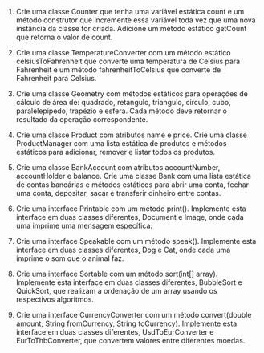 1. Crie uma classe Counter que tenha uma variável estática count e um método
   construtor que incremente essa variável toda vez que uma nova instância da
   classe for criada. Adicione um método estático getCount que retorna o valor de
   count.


2. Crie uma classe TemperatureConverter com um método estático
   celsiusToFahrenheit que converte uma temperatura de Celsius para Fahrenheit
   e um método fahrenheitToCelsius que converte de Fahrenheit para Celsius.


3. Crie uma classe Geometry com métodos estáticos para operações de cálculo de
   área de: quadrado, retangulo, triangulo, circulo, cubo, paralelepipedo, trapézio
   e esfera. Cada método deve retornar o resultado da operação correspondente.


4. Crie uma classe Product com atributos name e price. Crie uma classe
   ProductManager com uma lista estática de produtos e métodos estáticos para
   adicionar, remover e listar todos os produtos.


5. Crie uma classe BankAccount com atributos accountNumber, accountHolder e
   balance. Crie uma classe Bank com uma lista estática de contas bancárias e
   métodos estáticos para abrir uma conta, fechar uma conta, depositar, sacar e
   transferir dinheiro entre contas.


6. Crie uma interface Printable com um método print(). Implemente esta interface
   em duas classes diferentes, Document e Image, onde cada uma imprime uma
   mensagem específica.


7. Crie uma interface Speakable com um método speak(). Implemente esta
   interface em duas classes diferentes, Dog e Cat, onde cada uma imprime o som
   que o animal faz.


8. Crie uma interface Sortable com um método sort(int[] array). Implemente esta
   interface em duas classes diferentes, BubbleSort e QuickSort, que realizam a
   ordenação de um array usando os respectivos algoritmos.


9. Crie uma interface CurrencyConverter com um método convert(double
   amount, String fromCurrency, String toCurrency). Implemente esta interface
   em duas classes diferentes, UsdToEurConverter e EurToThbConverter, que
   convertem valores entre diferentes moedas.